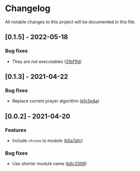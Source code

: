 # Changelog

All notable changes to this project will be documented in this file.

## [0.1.5] - 2022-05-18

### Bug fixes

- They are not executables ([31bf1fd](31bf1fd982fdf4aae30e1a94dd1d8dc79aeeb55b))

## [0.1.3] - 2021-04-22

### Bug fixes

- Replace current prayer algorithm ([e1c5e4a](e1c5e4a5115498e55a03ad1b83fb7e2156be3210))

## [0.0.2] - 2021-04-20

### Features

- Include `chrono` to module ([b5a7afc](b5a7afc1a063a2c75dcc6dd060a6e471cdb270f4))

### Bug fixes

- Use shorter module name ([b6c3399](b6c3399ebcc6f757d3a3eb5e893637c24f0ecae1))
